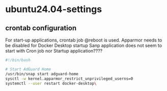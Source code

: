 # ubuntu24.04-settings
## crontab configuration
  For start-up applications, crontab job @reboot is used. Apparmor needs to be disabled for Docker Desktop startup
  Sanp application does not seem to start with Cron job nor Startup application????

```bash
#!/bin/bash

# Start AdGuard Home
/usr/bin/snap start adguard-home
sysctl -w kernel.apparmor_restrict_unprivileged_userns=0
systemctl --user restart docker-desktop\
```
